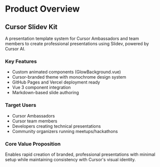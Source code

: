 # Product Overview

## Cursor Slidev Kit

A presentation template system for Cursor Ambassadors and team members to create professional presentations using Slidev, powered by Cursor AI.

### Key Features
- Custom animated components (GlowBackground.vue)
- Cursor-branded theme with monochrome design system
- GitHub Pages and Vercel deployment ready
- Vue 3 component integration
- Markdown-based slide authoring

### Target Users
- Cursor Ambassadors
- Cursor team members
- Developers creating technical presentations
- Community organizers running meetups/hackathons

### Core Value Proposition
Enables rapid creation of branded, professional presentations with minimal setup while maintaining consistency with Cursor's visual identity.